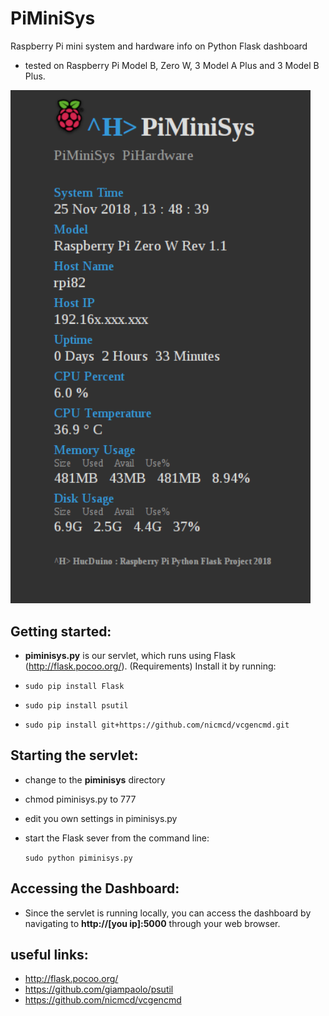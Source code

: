 # PiMiniSys
Raspberry Pi mini system and hardware info on Python Flask dashboard

* tested on Raspberry Pi Model B, Zero W, 3 Model A Plus and 3 Model B Plus. 

<img src="schreenshot/PiMiniSys.png" width="480">

## Getting started: ##
* **piminisys.py** is our servlet, which runs using Flask (http://flask.pocoo.org/). (Requirements) Install it by running: 

* `sudo pip install Flask`
* `sudo pip install psutil`
* `sudo pip install git+https://github.com/nicmcd/vcgencmd.git`

## Starting the servlet: ##
* change to the **piminisys** directory
* chmod piminisys.py to 777
* edit you own settings in piminisys.py
* start the Flask sever from the command line:

  `sudo python piminisys.py`
  
## Accessing the Dashboard: ##
* Since the servlet is running locally, you can access the dashboard by navigating to **http://[you ip]:5000** through your web browser.

## useful links: ##
*  http://flask.pocoo.org/
*  https://github.com/giampaolo/psutil
*  https://github.com/nicmcd/vcgencmd
